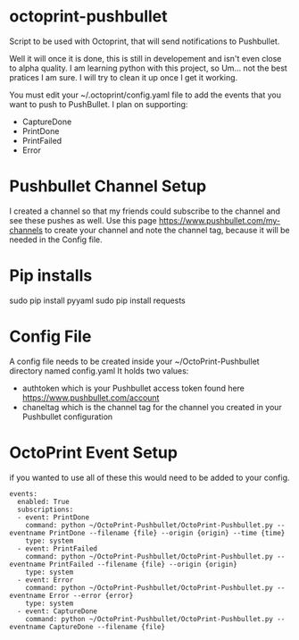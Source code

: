 octoprint-pushbullet
====================

Script to be used with Octoprint, that will send notifications to Pushbullet.

Well it will once it is done, this is still in developement and isn't even close to alpha quality.
I am learning python with this project, so Um... not the best pratices I am sure. 
I will try to clean it up once I get it working. 

You must edit your ~/.octoprint/config.yaml file to add the events that you want to push to PushBullet.
I plan on supporting:
- CaptureDone
- PrintDone
- PrintFailed
- Error

Pushbullet Channel Setup
========================
I created a channel so that my friends could subscribe to the channel and see these pushes as well. Use this page https://www.pushbullet.com/my-channels to create your channel and note the channel tag, because it will be needed in the Config file.

Pip installs
============
sudo pip install pyyaml
sudo pip install requests

Config File
============
A config file needs to be created inside your ~/OctoPrint-Pushbullet directory named config.yaml
It holds two values:
- authtoken 
  which is your Pushbullet access token found here https://www.pushbullet.com/account
- chaneltag
  which is the channel tag for the channel you created in your Pushbullet configuration
  
OctoPrint Event Setup
=======================
if you wanted to use all of these this would need to be added to your config.
```
events:
  enabled: True
  subscriptions:
  - event: PrintDone
    command: python ~/OctoPrint-Pushbullet/OctoPrint-Pushbullet.py --eventname PrintDone --filename {file} --origin {origin} --time {time}
    type: system
  - event: PrintFailed
    command: python ~/OctoPrint-Pushbullet/OctoPrint-Pushbullet.py --eventname PrintFailed --filename {file} --origin {origin}
    type: system
  - event: Error
    command: python ~/OctoPrint-Pushbullet/OctoPrint-Pushbullet.py --eventname Error --error {error}
    type: system
  - event: CaptureDone
    command: python ~/OctoPrint-Pushbullet/OctoPrint-Pushbullet.py --eventname CaptureDone --filename {file}
```
